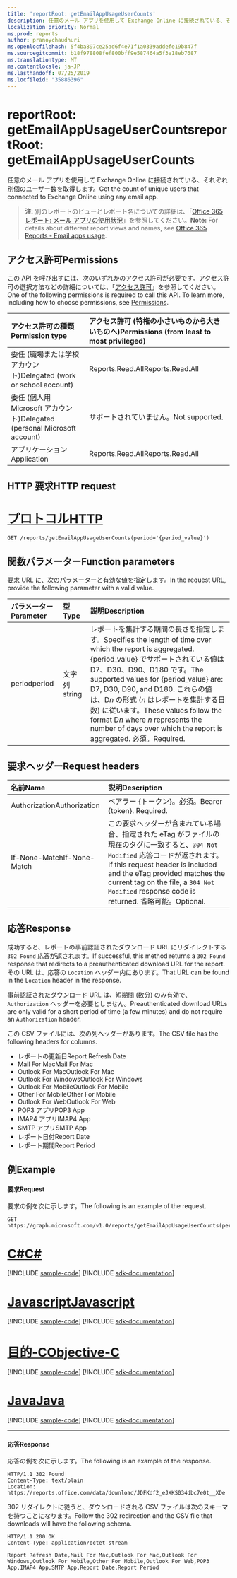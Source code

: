 ```yaml
---
title: 'reportRoot: getEmailAppUsageUserCounts'
description: 任意のメール アプリを使用して Exchange Online に接続されている、それぞれ別個のユーザー数を取得します。
localization_priority: Normal
ms.prod: reports
author: pranoychaudhuri
ms.openlocfilehash: 5f4ba897ce25ad6f4e71f1a0339addefe19b847f
ms.sourcegitcommit: b18f978808fef800bff9e587464a5f3e18eb7687
ms.translationtype: MT
ms.contentlocale: ja-JP
ms.lasthandoff: 07/25/2019
ms.locfileid: "35886396"
---
```

# <a name="reportroot-getemailappusageusercounts"></a><span data-ttu-id="2fb48-103">reportRoot: getEmailAppUsageUserCounts</span><span class="sxs-lookup"><span data-stu-id="2fb48-103">reportRoot: getEmailAppUsageUserCounts</span></span>

<span data-ttu-id="2fb48-104">任意のメール アプリを使用して Exchange Online に接続されている、それぞれ別個のユーザー数を取得します。</span><span class="sxs-lookup"><span data-stu-id="2fb48-104">Get the count of unique users that connected to Exchange Online using any email app.</span></span>

> <span data-ttu-id="2fb48-105">**注:** 別のレポートのビューとレポート名についての詳細は、「[Office 365 レポート: メール アプリの使用状況](https://support.office.com/client/Email-apps-usage-c2ce12a2-934f-4dd4-ba65-49b02be4703d)」を参照してください。</span><span class="sxs-lookup"><span data-stu-id="2fb48-105">**Note:** For details about different report views and names, see [Office 365 Reports - Email apps usage](https://support.office.com/client/Email-apps-usage-c2ce12a2-934f-4dd4-ba65-49b02be4703d).</span></span>

## <a name="permissions"></a><span data-ttu-id="2fb48-106">アクセス許可</span><span class="sxs-lookup"><span data-stu-id="2fb48-106">Permissions</span></span>

<span data-ttu-id="2fb48-p101">この API を呼び出すには、次のいずれかのアクセス許可が必要です。アクセス許可の選択方法などの詳細については、「[アクセス許可](/graph/permissions-reference)」を参照してください。</span><span class="sxs-lookup"><span data-stu-id="2fb48-p101">One of the following permissions is required to call this API. To learn more, including how to choose permissions, see [Permissions](/graph/permissions-reference).</span></span>

| <span data-ttu-id="2fb48-109">アクセス許可の種類</span><span class="sxs-lookup"><span data-stu-id="2fb48-109">Permission type</span></span>                        | <span data-ttu-id="2fb48-110">アクセス許可 (特権の小さいものから大きいものへ)</span><span class="sxs-lookup"><span data-stu-id="2fb48-110">Permissions (from least to most privileged)</span></span> |
| :------------------------------------- | :--------------------------------------- |
| <span data-ttu-id="2fb48-111">委任 (職場または学校アカウント)</span><span class="sxs-lookup"><span data-stu-id="2fb48-111">Delegated (work or school account)</span></span>     | <span data-ttu-id="2fb48-112">Reports.Read.All</span><span class="sxs-lookup"><span data-stu-id="2fb48-112">Reports.Read.All</span></span>                         |
| <span data-ttu-id="2fb48-113">委任 (個人用 Microsoft アカウント)</span><span class="sxs-lookup"><span data-stu-id="2fb48-113">Delegated (personal Microsoft account)</span></span> | <span data-ttu-id="2fb48-114">サポートされていません。</span><span class="sxs-lookup"><span data-stu-id="2fb48-114">Not supported.</span></span>                           |
| <span data-ttu-id="2fb48-115">アプリケーション</span><span class="sxs-lookup"><span data-stu-id="2fb48-115">Application</span></span>                            | <span data-ttu-id="2fb48-116">Reports.Read.All</span><span class="sxs-lookup"><span data-stu-id="2fb48-116">Reports.Read.All</span></span>                         |

## <a name="http-request"></a><span data-ttu-id="2fb48-117">HTTP 要求</span><span class="sxs-lookup"><span data-stu-id="2fb48-117">HTTP request</span></span>


# <a name="httptabhttp"></a>[<span data-ttu-id="2fb48-118">プロトコル</span><span class="sxs-lookup"><span data-stu-id="2fb48-118">HTTP</span></span>](#tab/http)
<!-- { "blockType": "ignored" } --> 

```http
GET /reports/getEmailAppUsageUserCounts(period='{period_value}')
```

## <a name="function-parameters"></a><span data-ttu-id="2fb48-119">関数パラメーター</span><span class="sxs-lookup"><span data-stu-id="2fb48-119">Function parameters</span></span>

<span data-ttu-id="2fb48-120">要求 URL に、次のパラメーターと有効な値を指定します。</span><span class="sxs-lookup"><span data-stu-id="2fb48-120">In the request URL, provide the following parameter with a valid value.</span></span>

| <span data-ttu-id="2fb48-121">パラメーター</span><span class="sxs-lookup"><span data-stu-id="2fb48-121">Parameter</span></span> | <span data-ttu-id="2fb48-122">型</span><span class="sxs-lookup"><span data-stu-id="2fb48-122">Type</span></span>   | <span data-ttu-id="2fb48-123">説明</span><span class="sxs-lookup"><span data-stu-id="2fb48-123">Description</span></span>                              |
| :-------- | :----- | :--------------------------------------- |
| <span data-ttu-id="2fb48-124">period</span><span class="sxs-lookup"><span data-stu-id="2fb48-124">period</span></span>    | <span data-ttu-id="2fb48-125">文字列</span><span class="sxs-lookup"><span data-stu-id="2fb48-125">string</span></span> | <span data-ttu-id="2fb48-126">レポートを集計する期間の長さを指定します。</span><span class="sxs-lookup"><span data-stu-id="2fb48-126">Specifies the length of time over which the report is aggregated.</span></span> <span data-ttu-id="2fb48-127">{period_value} でサポートされている値は D7、D30、D90、D180 です。</span><span class="sxs-lookup"><span data-stu-id="2fb48-127">The supported values for {period_value} are: D7, D30, D90, and D180.</span></span> <span data-ttu-id="2fb48-128">これらの値は、D*n* の形式 (*n* はレポートを集計する日数) に従います。</span><span class="sxs-lookup"><span data-stu-id="2fb48-128">These values follow the format D*n* where *n* represents the number of days over which the report is aggregated.</span></span> <span data-ttu-id="2fb48-129">必須。</span><span class="sxs-lookup"><span data-stu-id="2fb48-129">Required.</span></span> |

## <a name="request-headers"></a><span data-ttu-id="2fb48-130">要求ヘッダー</span><span class="sxs-lookup"><span data-stu-id="2fb48-130">Request headers</span></span>

| <span data-ttu-id="2fb48-131">名前</span><span class="sxs-lookup"><span data-stu-id="2fb48-131">Name</span></span>          | <span data-ttu-id="2fb48-132">説明</span><span class="sxs-lookup"><span data-stu-id="2fb48-132">Description</span></span>                              |
| :------------ | :--------------------------------------- |
| <span data-ttu-id="2fb48-133">Authorization</span><span class="sxs-lookup"><span data-stu-id="2fb48-133">Authorization</span></span> | <span data-ttu-id="2fb48-p103">ベアラー {トークン}。必須。</span><span class="sxs-lookup"><span data-stu-id="2fb48-p103">Bearer {token}. Required.</span></span>                |
| <span data-ttu-id="2fb48-136">If-None-Match</span><span class="sxs-lookup"><span data-stu-id="2fb48-136">If-None-Match</span></span> | <span data-ttu-id="2fb48-137">この要求ヘッダーが含まれている場合、指定された eTag がファイルの現在のタグに一致すると、`304 Not Modified` 応答コードが返されます。</span><span class="sxs-lookup"><span data-stu-id="2fb48-137">If this request header is included and the eTag provided matches the current tag on the file, a `304 Not Modified` response code is returned.</span></span> <span data-ttu-id="2fb48-138">省略可能。</span><span class="sxs-lookup"><span data-stu-id="2fb48-138">Optional.</span></span> |

## <a name="response"></a><span data-ttu-id="2fb48-139">応答</span><span class="sxs-lookup"><span data-stu-id="2fb48-139">Response</span></span>

<span data-ttu-id="2fb48-140">成功すると、レポートの事前認証されたダウンロード URL にリダイレクトする `302 Found` 応答が返されます。</span><span class="sxs-lookup"><span data-stu-id="2fb48-140">If successful, this method returns a `302 Found` response that redirects to a preauthenticated download URL for the report.</span></span> <span data-ttu-id="2fb48-141">その URL は、応答の `Location` ヘッダー内にあります。</span><span class="sxs-lookup"><span data-stu-id="2fb48-141">That URL can be found in the `Location` header in the response.</span></span>

<span data-ttu-id="2fb48-142">事前認証されたダウンロード URL は、短期間 (数分) のみ有効で、`Authorization` ヘッダーを必要としません。</span><span class="sxs-lookup"><span data-stu-id="2fb48-142">Preauthenticated download URLs are only valid for a short period of time (a few minutes) and do not require an `Authorization` header.</span></span>

<span data-ttu-id="2fb48-143">この CSV ファイルには、次の列ヘッダーがあります。</span><span class="sxs-lookup"><span data-stu-id="2fb48-143">The CSV file has the following headers for columns.</span></span>

- <span data-ttu-id="2fb48-144">レポートの更新日</span><span class="sxs-lookup"><span data-stu-id="2fb48-144">Report Refresh Date</span></span>
- <span data-ttu-id="2fb48-145">Mail For Mac</span><span class="sxs-lookup"><span data-stu-id="2fb48-145">Mail For Mac</span></span>
- <span data-ttu-id="2fb48-146">Outlook For Mac</span><span class="sxs-lookup"><span data-stu-id="2fb48-146">Outlook For Mac</span></span>
- <span data-ttu-id="2fb48-147">Outlook For Windows</span><span class="sxs-lookup"><span data-stu-id="2fb48-147">Outlook For Windows</span></span>
- <span data-ttu-id="2fb48-148">Outlook For Mobile</span><span class="sxs-lookup"><span data-stu-id="2fb48-148">Outlook For Mobile</span></span>
- <span data-ttu-id="2fb48-149">Other For Mobile</span><span class="sxs-lookup"><span data-stu-id="2fb48-149">Other For Mobile</span></span>
- <span data-ttu-id="2fb48-150">Outlook For Web</span><span class="sxs-lookup"><span data-stu-id="2fb48-150">Outlook For Web</span></span>
- <span data-ttu-id="2fb48-151">POP3 アプリ</span><span class="sxs-lookup"><span data-stu-id="2fb48-151">POP3 App</span></span>
- <span data-ttu-id="2fb48-152">IMAP4 アプリ</span><span class="sxs-lookup"><span data-stu-id="2fb48-152">IMAP4 App</span></span>
- <span data-ttu-id="2fb48-153">SMTP アプリ</span><span class="sxs-lookup"><span data-stu-id="2fb48-153">SMTP App</span></span>
- <span data-ttu-id="2fb48-154">レポート日付</span><span class="sxs-lookup"><span data-stu-id="2fb48-154">Report Date</span></span>
- <span data-ttu-id="2fb48-155">レポート期間</span><span class="sxs-lookup"><span data-stu-id="2fb48-155">Report Period</span></span>

## <a name="example"></a><span data-ttu-id="2fb48-156">例</span><span class="sxs-lookup"><span data-stu-id="2fb48-156">Example</span></span>

#### <a name="request"></a><span data-ttu-id="2fb48-157">要求</span><span class="sxs-lookup"><span data-stu-id="2fb48-157">Request</span></span>

<span data-ttu-id="2fb48-158">要求の例を次に示します。</span><span class="sxs-lookup"><span data-stu-id="2fb48-158">The following is an example of the request.</span></span>

<!--{
  "blockType": "request",
  "isComposable": true,
  "name": "reportroot_getemailappusageusercounts"
}-->

```http
GET https://graph.microsoft.com/v1.0/reports/getEmailAppUsageUserCounts(period='D7')
```
# <a name="ctabcsharp"></a>[<span data-ttu-id="2fb48-159">C#</span><span class="sxs-lookup"><span data-stu-id="2fb48-159">C#</span></span>](#tab/csharp)
[!INCLUDE [sample-code](../includes/snippets/csharp/reportroot-getemailappusageusercounts-csharp-snippets.md)]
[!INCLUDE [sdk-documentation](../includes/snippets/snippets-sdk-documentation-link.md)]

# <a name="javascripttabjavascript"></a>[<span data-ttu-id="2fb48-160">Javascript</span><span class="sxs-lookup"><span data-stu-id="2fb48-160">Javascript</span></span>](#tab/javascript)
[!INCLUDE [sample-code](../includes/snippets/javascript/reportroot-getemailappusageusercounts-javascript-snippets.md)]
[!INCLUDE [sdk-documentation](../includes/snippets/snippets-sdk-documentation-link.md)]

# <a name="objective-ctabobjc"></a>[<span data-ttu-id="2fb48-161">目的-C</span><span class="sxs-lookup"><span data-stu-id="2fb48-161">Objective-C</span></span>](#tab/objc)
[!INCLUDE [sample-code](../includes/snippets/objc/reportroot-getemailappusageusercounts-objc-snippets.md)]
[!INCLUDE [sdk-documentation](../includes/snippets/snippets-sdk-documentation-link.md)]

# <a name="javatabjava"></a>[<span data-ttu-id="2fb48-162">Java</span><span class="sxs-lookup"><span data-stu-id="2fb48-162">Java</span></span>](#tab/java)
[!INCLUDE [sample-code](../includes/snippets/java/reportroot-getemailappusageusercounts-java-snippets.md)]
[!INCLUDE [sdk-documentation](../includes/snippets/snippets-sdk-documentation-link.md)]

---


#### <a name="response"></a><span data-ttu-id="2fb48-163">応答</span><span class="sxs-lookup"><span data-stu-id="2fb48-163">Response</span></span>

<span data-ttu-id="2fb48-164">応答の例を次に示します。</span><span class="sxs-lookup"><span data-stu-id="2fb48-164">The following is an example of the response.</span></span>

<!-- {
  "blockType": "response",
  "truncated": true,
  "@odata.type": "microsoft.graph.report"
} -->

```http
HTTP/1.1 302 Found
Content-Type: text/plain
Location: https://reports.office.com/data/download/JDFKdf2_eJXKS034dbc7e0t__XDe
```

<span data-ttu-id="2fb48-165">302 リダイレクトに従うと、ダウンロードされる CSV ファイルは次のスキーマを持つことになります。</span><span class="sxs-lookup"><span data-stu-id="2fb48-165">Follow the 302 redirection and the CSV file that downloads will have the following schema.</span></span>

<!-- { "blockType": "ignored" } --> 

```http
HTTP/1.1 200 OK
Content-Type: application/octet-stream

Report Refresh Date,Mail For Mac,Outlook For Mac,Outlook For Windows,Outlook For Mobile,Other For Mobile,Outlook For Web,POP3 App,IMAP4 App,SMTP App,Report Date,Report Period
```
<!-- uuid: 8fcb5dbc-d5aa-4681-8e31-b001d5168d79 
2015-10-25 14:57:30 UTC -->
<!-- {
  "type": "#page.annotation",
  "description": "Example",
  "keywords": "",
  "section": "documentation",
  "tocPath": "",
  "suppressions": [
  ]
}-->
